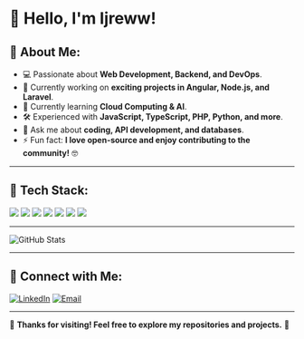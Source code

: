 # 👋 Hello, I'm Ijreww!

## 🚀 About Me:
- 💻 Passionate about **Web Development, Backend, and DevOps**.
- 🔭 Currently working on **exciting projects in Angular, Node.js, and Laravel**.
- 🌱 Currently learning **Cloud Computing & AI**.
- 🛠️ Experienced with **JavaScript, TypeScript, PHP, Python, and more**.
- 💬 Ask me about **coding, API development, and databases**.
- ⚡ Fun fact: **I love open-source and enjoy contributing to the community!** 🤓

---

## 🔧 Tech Stack:
<p align="left">
  <img src="https://img.shields.io/badge/-JavaScript-F7DF1E?style=flat&logo=javascript&logoColor=black" />
  <img src="https://img.shields.io/badge/-TypeScript-007ACC?style=flat&logo=typescript&logoColor=white" />
  <img src="https://img.shields.io/badge/-PHP-777BB4?style=flat&logo=php&logoColor=white" />
  <img src="https://img.shields.io/badge/-Python-3776AB?style=flat&logo=python&logoColor=white" />
  <img src="https://img.shields.io/badge/-Angular-DD0031?style=flat&logo=angular&logoColor=white" />
  <img src="https://img.shields.io/badge/-Laravel-FF2D20?style=flat&logo=laravel&logoColor=white" />
  <img src="https://img.shields.io/badge/-MySQL-4479A1?style=flat&logo=mysql&logoColor=white" />
</p>

---
![GitHub Stats](https://github-readme-stats.vercel.app/api?username=ihzrafy&show_icons=true&theme=radical)

---

## 📡 Connect with Me:
[![LinkedIn](https://img.shields.io/badge/-LinkedIn-blue?style=flat&logo=linkedin)](https://linkedin.com/in/ihzra-fahrullizian-yusuf)
[![Email](https://img.shields.io/badge/-Email-D14836?style=flat&logo=gmail&logoColor=white)](mailto:ihzrafahrullizian@gmail.com)

---

🚀 **Thanks for visiting! Feel free to explore my repositories and projects.** 🎯
